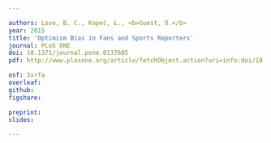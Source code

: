 ```yaml
---

authors: Love, B. C., Kopeć, Ł., <b>Guest, O.</b>
year: 2015
title: 'Optimism Bias in Fans and Sports Reporters'
journal: PLoS ONE
doi: 10.1371/journal.pone.0137685
pdf: http://www.plosone.org/article/fetchObject.action?uri=info:doi/10.1371/journal.pone.0137685&representation=PDF

osf: 3xrfa
overleaf:
github:
figshare:

preprint:
slides:

---
```

